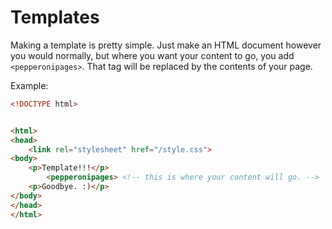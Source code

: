 # Templates

Making a template is pretty simple. Just make an HTML document however you would normally, but where you want your content to go, you add ```<pepperonipages>```. That tag will be replaced by the contents of your page.

Example:

```html
<!DOCTYPE html>


<html>
<head>
    <link rel="stylesheet" href="/style.css">
<body>
    <p>Template!!!</p>
        <pepperonipages> <!-- this is where your content will go. -->
    <p>Goodbye. :)</p>
</body>
</head>
</html>
```



